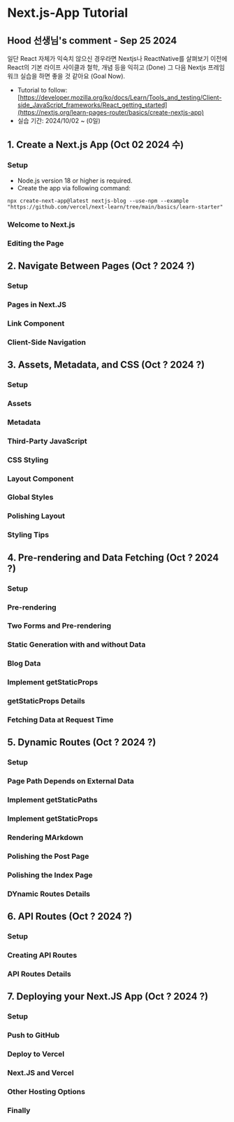 # Next.js-App Tutorial

## Hood 선생님's comment - Sep 25 2024
일단 React 자체가 익숙치 않으신 경우라면 Nextjs나 ReactNative를 살펴보기 이전에 React의 기본 라이프 사이클과 철학, 개념 등을 익히고 (Done) 그 다음 Nextjs 프레임워크 실습을 하면 좋을 것 같아요 (Goal Now).

* Tutorial to follow: [https://developer.mozilla.org/ko/docs/Learn/Tools_and_testing/Client-side_JavaScript_frameworks/React_getting_started](https://nextjs.org/learn-pages-router/basics/create-nextjs-app)
* 실습 기간: 2024/10/02 ~ (0일)

## 1. Create a Next.js App (Oct 02 2024 수)
### Setup
- Node.js version 18 or higher is required.
- Create the app via following command:
```
npx create-next-app@latest nextjs-blog --use-npm --example "https://github.com/vercel/next-learn/tree/main/basics/learn-starter"
```

### Welcome to Next.js
### Editing the Page

## 2. Navigate Between Pages (Oct ? 2024 ?)
### Setup
### Pages in Next.JS
### Link Component
### Client-Side Navigation

## 3. Assets, Metadata, and CSS (Oct ? 2024 ?)
### Setup
### Assets
### Metadata
### Third-Party JavaScript
### CSS Styling
### Layout Component
### Global Styles
### Polishing Layout
### Styling Tips

## 4. Pre-rendering and Data Fetching (Oct ? 2024 ?)
### Setup
### Pre-rendering
### Two Forms and Pre-rendering
### Static Generation with and without Data
### Blog Data
### Implement getStaticProps
### getStaticProps Details
### Fetching Data at Request Time

## 5. Dynamic Routes (Oct ? 2024 ?)
### Setup
### Page Path Depends on External Data
### Implement getStaticPaths
### Implement getStaticProps
### Rendering MArkdown
### Polishing the Post Page
### Polishing the Index Page
### DYnamic Routes Details

## 6. API Routes (Oct ? 2024 ?)
### Setup
### Creating API Routes
### API Routes Details

## 7. Deploying your Next.JS App (Oct ? 2024 ?)
### Setup
### Push to GitHub
### Deploy to Vercel
### Next.JS and Vercel
### Other Hosting Options
### Finally
